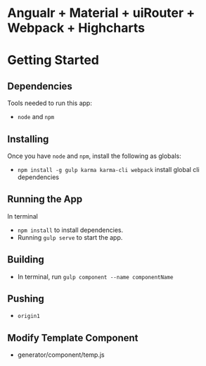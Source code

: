 # Angualr + Material + uiRouter + Webpack + Highcharts
# Getting Started
## Dependencies
Tools needed to run this app:
* `node` and `npm`

## Installing
Once you have `node` and `npm`, install the following as globals: 
* `npm install -g gulp karma karma-cli webpack` install global cli dependencies

## Running the App
In terminal 
* `npm install` to install dependencies.
* Running `gulp serve`  to start the app.

## Building
* In terminal, run `gulp component --name componentName`

## Pushing
* `origin1`

## Modify Template Component
* generator/component/temp.js